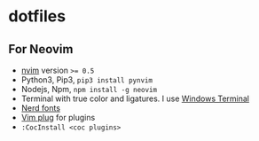 # dotfiles

## For Neovim
* [nvim](https://github.com/neovim/neovim) version `>= 0.5`
* Python3, Pip3, `pip3 install pynvim`
* Nodejs, Npm, `npm install -g neovim`
* Terminal with true color and ligatures. I use [Windows Terminal](https://github.com/microsoft/terminal)
* [Nerd fonts](https://github.com/ryanoasis/nerd-fonts)
* [Vim plug](https://github.com/junegunn/vim-plug) for plugins
* `:CocInstall <coc plugins>`
